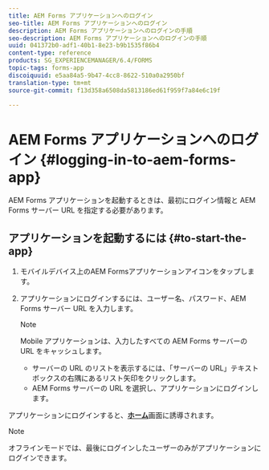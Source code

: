 ```yaml
---
title: AEM Forms アプリケーションへのログイン
seo-title: AEM Forms アプリケーションへのログイン
description: AEM Forms アプリケーションへのログインの手順
seo-description: AEM Forms アプリケーションへのログインの手順
uuid: 041372b0-adf1-40b1-8e23-b9b1535f86b4
content-type: reference
products: SG_EXPERIENCEMANAGER/6.4/FORMS
topic-tags: forms-app
discoiquuid: e5aa84a5-9b47-4cc8-8622-510a0a2950bf
translation-type: tm+mt
source-git-commit: f13d358a6508da5813186ed61f959f7a84e6c19f

---
```



# AEM Forms アプリケーションへのログイン {#logging-in-to-aem-forms-app}

AEM Forms アプリケーションを起動するときは、最初にログイン情報と AEM Forms サーバー URL を指定する必要があります。

## アプリケーションを起動するには {#to-start-the-app}

1. モバイルデバイス上のAEM Formsアプリケーションアイコンをタップします。
1. アプリケーションにログインするには、ユーザー名、パスワード、AEM Forms サーバー URL を入力します。

   >[!NOTE]
   >
   >Mobile アプリケーションは、入力したすべての AEM Forms サーバーの URL をキャッシュします。
   >
   >* サーバーの URL のリストを表示するには、「サーバーの URL」テキストボックスの右隅にあるリスト矢印をクリックします。
   >* AEM Forms サーバーの URL を選択し、アプリケーションにログインします。


アプリケーションにログインすると、[**ホーム&#x200B;**](/help/forms/using/home-screen.md)画面に誘導されます。

>[!NOTE]
>
>オフラインモードでは、最後にログインしたユーザーのみがアプリケーションにログインできます。
